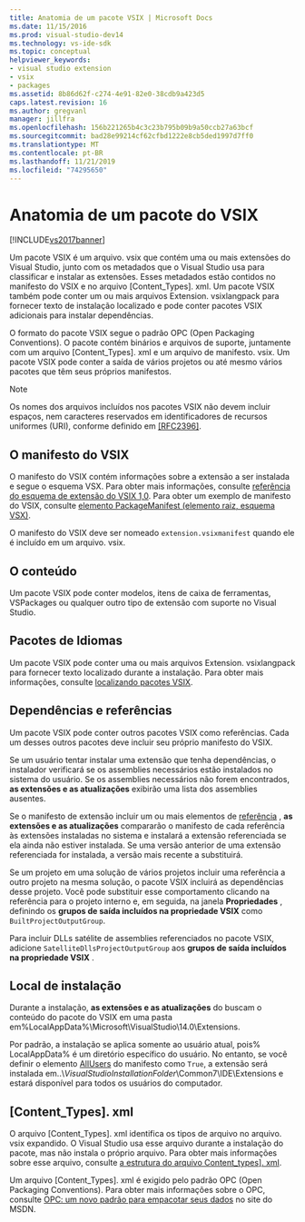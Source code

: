 ```yaml
---
title: Anatomia de um pacote VSIX | Microsoft Docs
ms.date: 11/15/2016
ms.prod: visual-studio-dev14
ms.technology: vs-ide-sdk
ms.topic: conceptual
helpviewer_keywords:
- visual studio extension
- vsix
- packages
ms.assetid: 8b86d62f-c274-4e91-82e0-38cdb9a423d5
caps.latest.revision: 16
ms.author: gregvanl
manager: jillfra
ms.openlocfilehash: 156b221265b4c3c23b795b09b9a50ccb27a63bcf
ms.sourcegitcommit: bad28e99214cf62cfbd1222e8cb5ded1997d7ff0
ms.translationtype: MT
ms.contentlocale: pt-BR
ms.lasthandoff: 11/21/2019
ms.locfileid: "74295650"
---
```

# <a name="anatomy-of-a-vsix-package"></a>Anatomia de um pacote do VSIX
[!INCLUDE[vs2017banner](../includes/vs2017banner.md)]

Um pacote VSIX é um arquivo. vsix que contém uma ou mais extensões do Visual Studio, junto com os metadados que o Visual Studio usa para classificar e instalar as extensões. Esses metadados estão contidos no manifesto do VSIX e no arquivo [Content_Types]. xml. Um pacote VSIX também pode conter um ou mais arquivos Extension. vsixlangpack para fornecer texto de instalação localizado e pode conter pacotes VSIX adicionais para instalar dependências.  
  
 O formato do pacote VSIX segue o padrão OPC (Open Packaging Conventions). O pacote contém binários e arquivos de suporte, juntamente com um arquivo [Content_Types]. xml e um arquivo de manifesto. vsix. Um pacote VSIX pode conter a saída de vários projetos ou até mesmo vários pacotes que têm seus próprios manifestos.  
  
> [!NOTE]
> Os nomes dos arquivos incluídos nos pacotes VSIX não devem incluir espaços, nem caracteres reservados em identificadores de recursos uniformes (URI), conforme definido em [\[RFC2396\]](https://go.microsoft.com/fwlink/?LinkId=90339).  
  
## <a name="the-vsix-manifest"></a>O manifesto do VSIX  
 O manifesto do VSIX contém informações sobre a extensão a ser instalada e segue o esquema VSX. Para obter mais informações, consulte [referência do esquema de extensão do VSIX 1,0](https://msdn.microsoft.com/76e410ec-b1fb-4652-ac98-4a4c52e09a2b). Para obter um exemplo de manifesto do VSIX, consulte [elemento PackageManifest (elemento raiz, esquema VSX)](https://msdn.microsoft.com/f8ae42ba-775a-4d2b-976a-f556e147f187).  
  
 O manifesto do VSIX deve ser nomeado `extension.vsixmanifest` quando ele é incluído em um arquivo. vsix.  
  
## <a name="the-content"></a>O conteúdo  
 Um pacote VSIX pode conter modelos, itens de caixa de ferramentas, VSPackages ou qualquer outro tipo de extensão com suporte no Visual Studio.  
  
## <a name="language-packs"></a>Pacotes de Idiomas  
 Um pacote VSIX pode conter uma ou mais arquivos Extension. vsixlangpack para fornecer texto localizado durante a instalação. Para obter mais informações, consulte [localizando pacotes VSIX](../extensibility/localizing-vsix-packages.md).  
  
## <a name="dependencies-and-references"></a>Dependências e referências  
 Um pacote VSIX pode conter outros pacotes VSIX como referências. Cada um desses outros pacotes deve incluir seu próprio manifesto do VSIX.  
  
 Se um usuário tentar instalar uma extensão que tenha dependências, o instalador verificará se os assemblies necessários estão instalados no sistema do usuário. Se os assemblies necessários não forem encontrados, **as extensões e as atualizações** exibirão uma lista dos assemblies ausentes.  
  
 Se o manifesto de extensão incluir um ou mais elementos de [referência](https://msdn.microsoft.com/32c52934-e81e-4b53-8cb6-4df45ef7bfa8) , **as extensões e as atualizações** compararão o manifesto de cada referência às extensões instaladas no sistema e instalará a extensão referenciada se ela ainda não estiver instalada. Se uma versão anterior de uma extensão referenciada for instalada, a versão mais recente a substituirá.  
  
 Se um projeto em uma solução de vários projetos incluir uma referência a outro projeto na mesma solução, o pacote VSIX incluirá as dependências desse projeto. Você pode substituir esse comportamento clicando na referência para o projeto interno e, em seguida, na janela **Propriedades** , definindo os **grupos de saída incluídos na propriedade VSIX** como `BuiltProjectOutputGroup`.  
  
 Para incluir DLLs satélite de assemblies referenciados no pacote VSIX, adicione `SatelliteDllsProjectOutputGroup` aos **grupos de saída incluídos na propriedade VSIX** .  
  
## <a name="installation-location"></a>Local de instalação  
 Durante a instalação, **as extensões e as atualizações** do buscam o conteúdo do pacote do VSIX em uma pasta em%LocalAppData%\Microsoft\VisualStudio\14.0\Extensions.  
  
 Por padrão, a instalação se aplica somente ao usuário atual, pois% LocalAppData% é um diretório específico do usuário. No entanto, se você definir o elemento [AllUsers](https://msdn.microsoft.com/ac817f50-3276-4ddb-b467-8bbb1432455b) do manifesto como `True`, a extensão será instalada em..\\*VisualStudioInstallationFolder*\Common7\IDE\Extensions e estará disponível para todos os usuários do computador.  
  
## <a name="content_typesxml"></a>[Content_Types]. xml  
 O arquivo [Content_Types]. xml identifica os tipos de arquivo no arquivo. vsix expandido. O Visual Studio usa esse arquivo durante a instalação do pacote, mas não instala o próprio arquivo. Para obter mais informações sobre esse arquivo, consulte [a estrutura do arquivo Content_types\]. xml](../extensibility/the-structure-of-the-content-types-dot-xml-file.md).  
  
 Um arquivo [Content_Types]. xml é exigido pelo padrão OPC (Open Packaging Conventions). Para obter mais informações sobre o OPC, consulte [OPC: um novo padrão para empacotar seus dados](https://go.microsoft.com/fwlink/?LinkID=148207) no site do MSDN.

